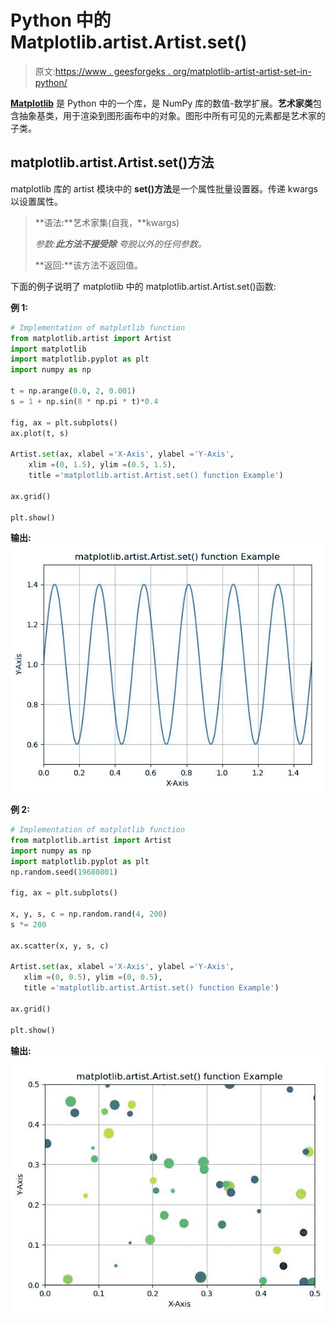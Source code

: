 # Python 中的 Matplotlib.artist.Artist.set()

> 原文:[https://www . geesforgeks . org/matplotlib-artist-artist-set-in-python/](https://www.geeksforgeeks.org/matplotlib-artist-artist-set-in-python/)

**[Matplotlib](https://www.geeksforgeeks.org/python-introduction-matplotlib/)** 是 Python 中的一个库，是 NumPy 库的数值-数学扩展。**艺术家类**包含抽象基类，用于渲染到图形画布中的对象。图形中所有可见的元素都是艺术家的子类。

## matplotlib.artist.Artist.set()方法

matplotlib 库的 artist 模块中的 **set()方法**是一个属性批量设置器。传递 kwargs 以设置属性。

> **语法:**艺术家集(自我，**kwargs)
> 
> **参数:**此方法不接受除*** *夸脱以外的任何参数。**
> 
> **返回:**该方法不返回值。

下面的例子说明了 matplotlib 中的 matplotlib.artist.Artist.set()函数:

**例 1:**

```py
# Implementation of matplotlib function
from matplotlib.artist import Artist
import matplotlib 
import matplotlib.pyplot as plt 
import numpy as np 

t = np.arange(0.0, 2, 0.001) 
s = 1 + np.sin(8 * np.pi * t)*0.4

fig, ax = plt.subplots() 
ax.plot(t, s) 

Artist.set(ax, xlabel ='X-Axis', ylabel ='Y-Axis', 
    xlim =(0, 1.5), ylim =(0.5, 1.5), 
    title ='matplotlib.artist.Artist.set() function Example') 

ax.grid() 

plt.show()
```

**输出:**
![](img/1b38f38251b7786a9a1b7d6e7b9d0bda.png)

**例 2:**

```py
# Implementation of matplotlib function
from matplotlib.artist import Artist
import numpy as np 
import matplotlib.pyplot as plt 
np.random.seed(19680801) 

fig, ax = plt.subplots() 

x, y, s, c = np.random.rand(4, 200) 
s *= 200

ax.scatter(x, y, s, c)

Artist.set(ax, xlabel ='X-Axis', ylabel ='Y-Axis', 
   xlim =(0, 0.5), ylim =(0, 0.5), 
   title ='matplotlib.artist.Artist.set() function Example') 

ax.grid() 

plt.show()
```

**输出:**
![](img/226128f538947829181c18af07772181.png)
